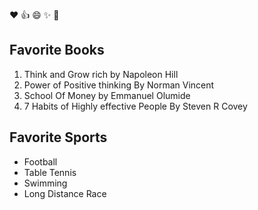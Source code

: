 :heart: :+1: :smile: :sparkles: :tada:
## Favorite Books
1. Think and Grow rich by Napoleon Hill
1. Power of Positive thinking By Norman Vincent
1. School Of Money by Emmanuel Olumide
1. 7 Habits of Highly effective People By Steven R Covey

## Favorite Sports
* Football
* Table Tennis
* Swimming
* Long Distance Race
